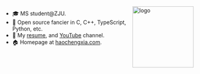 <img src="https://github-readme-stats.vercel.app/api?username=haochengxia&show_icons=true" alt="logo" height="160" align="right" style="margin: 5px; margin-bottom: 20px;" />

- 🎓  MS student@ZJU.
- 🌱  Open source fancier in C, C++, TypeScript, Python, etc.
- 💬  My [resume](http://blog.haochengxia.com/about/), and [YouTube](https://haochengxia.com/s/youtube) channel.
- 🏠  Homepage at [haochengxia.com](http://blog.haochengxia.com).

